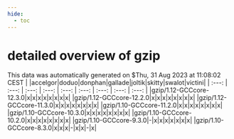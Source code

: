```yaml
---
hide:
  - toc
---
```


detailed overview of gzip
=========================


This data was automatically generated on $Thu, 31 Aug 2023 at 11:08:02 CEST
| |accelgor|doduo|donphan|gallade|joltik|skitty|swalot|victini|
| :---: | :---: | :---: | :---: | :---: | :---: | :---: | :---: | :---: |
|gzip/1.12-GCCcore-12.3.0|x|x|x|x|x|x|x|x|
|gzip/1.12-GCCcore-12.2.0|x|x|x|x|x|x|x|x|
|gzip/1.12-GCCcore-11.3.0|x|x|x|x|x|x|x|x|
|gzip/1.10-GCCcore-11.2.0|x|x|x|x|x|x|x|x|
|gzip/1.10-GCCcore-10.3.0|x|x|x|x|x|x|x|x|
|gzip/1.10-GCCcore-10.2.0|x|x|x|x|x|x|x|x|
|gzip/1.10-GCCcore-9.3.0|-|x|x|x|x|x|x|x|
|gzip/1.10-GCCcore-8.3.0|x|x|x|-|x|x|-|x|
